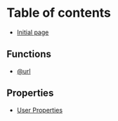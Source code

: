 # Table of contents

* [Initial page](README.md)

## Functions

* [@url](functions/url.md)

## Properties

* [User Properties](properties/user-properties.md)

